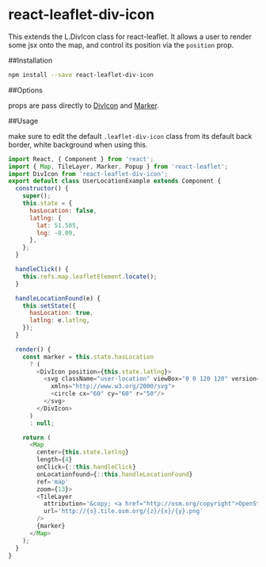 # react-leaflet-div-icon
This extends the L.DivIcon class for react-leaflet. It allows a user to render some jsx onto the map, and control its position via the `position` prop.

##Installation

```sh
npm install --save react-leaflet-div-icon
```

##Options

props are pass directly to [DivIcon](http://leafletjs.com/reference.html#divicon) and [Marker](http://leafletjs.com/reference.html#marker). 

##Usage

make sure to edit the default `.leaflet-div-icon` class from its default back border, white background when using this.
```js
import React, { Component } from 'react';
import { Map, TileLayer, Marker, Popup } from 'react-leaflet';
import DivIcon from 'react-leaflet-div-icon';
export default class UserLocationExample extends Component {
  constructor() {
    super();
    this.state = {
      hasLocation: false,
      latlng: {
        lat: 51.505,
        lng: -0.09,
      },
    };
  }

  handleClick() {
    this.refs.map.leafletElement.locate();
  }

  handleLocationFound(e) {
    this.setState({
      hasLocation: true,
      latlng: e.latlng,
    });
  }

  render() {
    const marker = this.state.hasLocation
      ? (
        <DivIcon position={this.state.latlng}>
          <svg className="user-location" viewBox="0 0 120 120" version="1.1"
            xmlns="http://www.w3.org/2000/svg">
            <circle cx="60" cy="60" r="50"/>
          </svg>
        </DivIcon>
      )
      : null;

    return (
      <Map
        center={this.state.latlng}
        length={4}
        onClick={::this.handleClick}
        onLocationfound={::this.handleLocationFound}
        ref='map'
        zoom={13}>
        <TileLayer
          attribution='&copy; <a href="http://osm.org/copyright">OpenStreetMap</a> contributors'
          url='http://{s}.tile.osm.org/{z}/{x}/{y}.png'
        />
        {marker}
      </Map>
    );
  }
}

```

